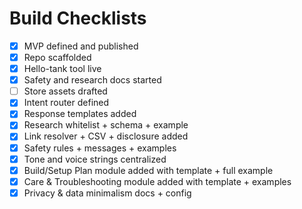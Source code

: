 # Build Checklists

- [x] MVP defined and published
- [x] Repo scaffolded
- [x] Hello-tank tool live
- [x] Safety and research docs started
- [ ] Store assets drafted
- [x] Intent router defined
- [x] Response templates added
- [x] Research whitelist + schema + example
- [x] Link resolver + CSV + disclosure added
- [x] Safety rules + messages + examples
- [x] Tone and voice strings centralized
- [x] Build/Setup Plan module added with template + full example
- [x] Care & Troubleshooting module added with template + examples
- [x] Privacy & data minimalism docs + config
